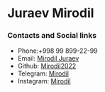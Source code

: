 # Juraev Mirodil #

### Contacts and Social links ###


- Phone:+998 99 899-22-99
- Email: [Mirodil Juraev](juraevmirodil@gmail.com)
- Github: [Mirodil2022](https://github.com/Mirodil2022)
- Telegram: [Mirodil](https://t.me/Dj_Miraj)
- Instagram: [Mirodil](https://www.instagram.com/dj_mirodil/)
